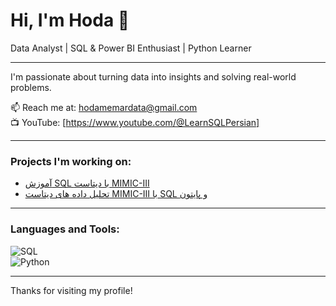 # Hi, I'm Hoda 👋

Data Analyst | SQL & Power BI Enthusiast | Python Learner

---

I'm passionate about turning data into insights and solving real-world problems.

📫 Reach me at: hodamemardata@gmail.com  
📺 YouTube: [https://www.youtube.com/@LearnSQLPersian]

---

### Projects I'm working on:

- [آموزش SQL با دیتاست MIMIC-III](https://github.com/HMZSQLBI/mimic-sql-tutorial)  
- [تحلیل داده های دیتاست MIMIC-III با SQL و پایتون](https://github.com/HMZSQLBI/SQL-Healthcare-Data-Analysis)  


---

### Languages and Tools:

![SQL](https://img.shields.io/badge/SQL-1572B6?style=for-the-badge&logo=postgresql&logoColor=white)  
![Python](https://img.shields.io/badge/Python-3776AB?style=for-the-badge&logo=python&logoColor=white)

---

Thanks for visiting my profile!
